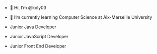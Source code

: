 - 👋 Hi, I’m @koly03

- 🌱 I’m currently learning Computer Science at Aix-Marseille University

-    Junior Java Developer
-    Junior JavaScript Developer
-    Junior Front End  Developer 
